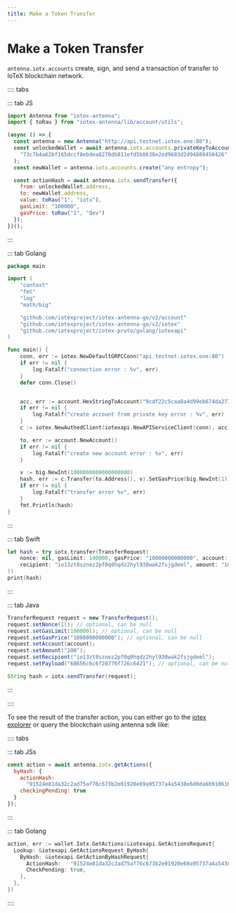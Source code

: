 ```yaml
---
title: Make a Token Transfer
---
```


# Make a Token Transfer

`antenna.iotx.accounts` create, sign, and send a transaction of transfer to IoTeX blockchain network.

:::: tabs

::: tab JS

```js
import Antenna from "iotex-antenna";
import { toRau } from "iotex-antenna/lib/account/utils";

(async () => {
  const antenna = new Antenna("http://api.testnet.iotex.one:80");
  const unlockedWallet = await antenna.iotx.accounts.privateKeyToAccount(
    "73c7b4a62bf165dccf8ebdea8278db811efd5b8638e2ed9683d2d94889450426"
  );
  const newWallet = antenna.iotx.accounts.create("any entropy");

  const actionHash = await antenna.iotx.sendTransfer({
    from: unlockedWallet.address,
    to: newWallet.address,
    value: toRau("1", "iotx"),
    gasLimit: "100000",
    gasPrice: toRau("1", "Qev")
  });
})();
```

:::

::: tab Golang

```go
package main

import (
	"context"
	"fmt"
	"log"
	"math/big"

	"github.com/iotexproject/iotex-antenna-go/v2/account"
	"github.com/iotexproject/iotex-antenna-go/v2/iotex"
	"github.com/iotexproject/iotex-proto/golang/iotexapi"
)

func main() {
	conn, err := iotex.NewDefaultGRPCConn("api.testnet.iotex.one:80")
	if err != nil {
		log.Fatalf("connection error : %v", err)
	}
	defer conn.Close()


	acc, err := account.HexStringToAccount("9cdf22c5caa8a4d99eb674da27756b438c05c6b1e8995f4a0586745e2071b115")
	if err != nil {
		log.Fatalf("create account from private key error : %v", err)
	}
	c := iotex.NewAuthedClient(iotexapi.NewAPIServiceClient(conn), acc)

	to, err := account.NewAccount()
	if err != nil {
		log.Fatalf("create new account error : %v", err)
	}

	v := big.NewInt(1000000000000000000)
	hash, err := c.Transfer(to.Address(), v).SetGasPrice(big.NewInt(1)).SetGasLimit(1000000).Call(context.Background())
	if err != nil {
		log.Fatalf("transfer error %v", err)
	}
	fmt.Println(hash)
}


```

:::

::: tab Swift

```swift
let hash = try iotx.transfer(TransferRequest(
    nonce: nil, gasLimit: 100000, gasPrice: "10000000000000", account: account,
    recipient: "io13zt8sznez2pf0q0hqdz2hyl938wak2fsjgdeml", amount: "1000000000000000000", payload: "".data(using: .utf8)!
))
print(hash)
```

:::

::: tab Java

```java
TransferRequest request = new TransferRequest();
request.setNonce(1l); // optional, can be null
request.setGasLimit(100000l); // optional, can be null
request.setGasPrice("1000000000000"); // optional, can be null
request.setAccount(account);
request.setAmount("100");
request.setRecipient("io13zt8sznez2pf0q0hqdz2hyl938wak2fsjgdeml");
request.setPayload("68656c6c6f20776f726c6421"); // optional, can be null

String hash = iotx.sendTransfer(request);
```

:::

::::

To see the result of the transfer action, you can either go to the [iotex explorer](https://iotexscan.io/action/) or query the blockchain using antenna sdk like:

:::: tabs

::: tab JSs

```js
const action = await antenna.iotx.getActions({
  byHash: {
    actionHash:
      "91524e81da32c2ad75af76c673b2e01920e69a95737a4a5438e6d0da6b910616",
    checkingPending: true
  }
});
```

:::

::: tab Golang

```go
action, err := wallet.Iotx.GetActions(&iotexapi.GetActionsRequest{
  Lookup: &iotexapi.GetActionsRequest_ByHash{
    ByHash: &iotexapi.GetActionByHashRequest{
      ActionHash:   "91524e81da32c2ad75af76c673b2e01920e69a95737a4a5438e6d0da6b910616",
      CheckPending: true,
    },
  },
})
```

::::
